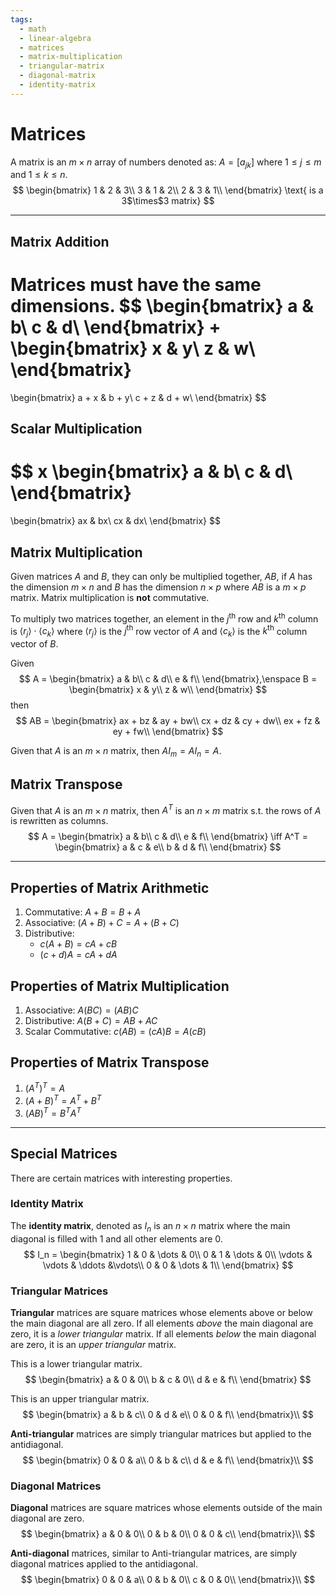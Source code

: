 ```yaml
---
tags:
  - math
  - linear-algebra
  - matrices
  - matrix-multiplication
  - triangular-matrix
  - diagonal-matrix
  - identity-matrix
---
```

# Matrices

A matrix is an $m \times n$ array of numbers denoted as: $A =[a_{jk}]$ where $1 \le j \le m$ and $1 \le k \le n$.
$$
\begin{bmatrix}
    1 & 2 & 3\\
    3 & 1 & 2\\
    2 & 3 & 1\\
\end{bmatrix}
\text{ is a 3$\times$3 matrix}
$$

---

## Matrix Addition
Matrices must have the same dimensions.
$$
\begin{bmatrix}
    a & b\\
    c & d\\
\end{bmatrix}
+
\begin{bmatrix}
    x & y\\
    z & w\\
\end{bmatrix}
=
\begin{bmatrix}
    a + x & b + y\\
    c + z & d + w\\
\end{bmatrix}
$$

## Scalar Multiplication
$$
x
\begin{bmatrix}
    a & b\\
    c & d\\
\end{bmatrix}
=
\begin{bmatrix}
    ax & bx\\
    cx & dx\\
\end{bmatrix}
$$

## Matrix Multiplication
Given matrices $A$ and $B$, they can only be multiplied together, $AB$, if $A$ has the dimension $m \times n$ and $B$ has the dimension $n \times p$ where $AB$ is a $m \times p$ matrix. Matrix multiplication is __not__ commutative.

To multiply two matrices together, an element in the $j^\text{th}$ row and $k^\text{th}$ column is $\langle r_j \rangle \cdot \langle c_k \rangle$ where $\langle r_j \rangle$ is the $j^\text{th}$ row vector of $A$ and $\langle c_k \rangle$ is the $k^\text{th}$ column vector of $B$.

Given 
$$
A = \begin{bmatrix}
    a & b\\
    c & d\\
    e & f\\
\end{bmatrix},\enspace
B = \begin{bmatrix}
    x & y\\
    z & w\\
\end{bmatrix}
$$
then
$$
AB = \begin{bmatrix}
    ax + bz & ay + bw\\
    cx + dz & cy + dw\\
    ex + fz & ey + fw\\
\end{bmatrix}
$$

Given that $A$ is an $m \times n$ matrix, then $AI_m = AI_n = A$.

## Matrix Transpose
Given that $A$ is an $m \times n$ matrix, then $A^T$ is an $n \times m$ matrix s.t. the rows of $A$ is rewritten as columns.
$$
A = \begin{bmatrix}
    a & b\\
    c & d\\
    e & f\\
\end{bmatrix}
\iff A^T = \begin{bmatrix}
    a & c & e\\
    b & d & f\\
\end{bmatrix}
$$

---

## Properties of Matrix Arithmetic
1. Commutative: $A + B = B + A$
2. Associative: $(A + B) + C = A + (B + C)$
3. Distributive:
    - $c(A + B) = cA + cB$
    - $(c + d)A = cA + dA$

## Properties of Matrix Multiplication
1. Associative: $A(BC) = (AB)C$
2. Distributive: $A(B+C) = AB + AC$
3. Scalar Commutative: $c(AB) = (cA)B = A(cB)$

## Properties of Matrix Transpose
1. $(A^T)^T = A$
2. $(A + B)^T = A^T + B^T$
3. $(AB)^T = B^TA^T$

---

## Special Matrices
There are certain matrices with interesting properties.

### Identity Matrix
The __identity matrix__, denoted as $I_n$ is an $n \times n$ matrix where the main diagonal is filled with $1$ and all other elements are $0$. 
$$
I_n = \begin{bmatrix}
    1 & 0 & \dots & 0\\
    0 & 1 & \dots & 0\\
    \vdots & \vdots & \ddots  &\vdots\\
    0 & 0 & \dots & 1\\
\end{bmatrix}
$$

### Triangular Matrices
__Triangular__ matrices are square matrices whose elements above or below the main diagonal are all zero. If all elements _above_ the main diagonal are zero, it is a _lower triangular_ matrix. If all elements _below_ the main diagonal are zero, it is an _upper triangular_ matrix.

This is a lower triangular matrix.
$$
\begin{bmatrix}
    a & 0 & 0\\
    b & c & 0\\
    d & e & f\\
\end{bmatrix}
$$

This is an upper triangular matrix.
$$
\begin{bmatrix}
    a & b & c\\
    0 & d & e\\
    0 & 0 & f\\
\end{bmatrix}\\
$$

__Anti-triangular__ matrices are simply triangular matrices but applied to the antidiagonal. 
$$
\begin{bmatrix}
    0 & 0 & a\\
    0 & b & c\\
    d & e & f\\
\end{bmatrix}\\
$$

### Diagonal Matrices
__Diagonal__ matrices are square matrices whose elements outside of the main diagonal are zero.
$$
\begin{bmatrix}
    a & 0 & 0\\
    0 & b & 0\\
    0 & 0 & c\\
\end{bmatrix}\\
$$

__Anti-diagonal__ matrices, similar to Anti-triangular matrices, are simply diagonal matrices applied to the antidiagonal.
$$
\begin{bmatrix}
    0 & 0 & a\\
    0 & b & 0\\
    c & 0 & 0\\
\end{bmatrix}\\
$$